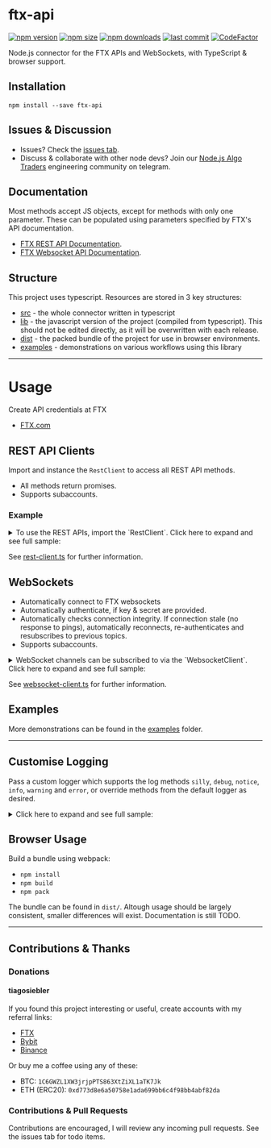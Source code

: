 # ftx-api
[![npm version](https://img.shields.io/npm/v/ftx-api)][1] [![npm size](https://img.shields.io/bundlephobia/min/ftx-api/latest)][1] [![npm downloads](https://img.shields.io/npm/dt/ftx-api)][1]
[![last commit](https://img.shields.io/github/last-commit/tiagosiebler/ftx-api)][1]
[![CodeFactor](https://www.codefactor.io/repository/github/tiagosiebler/ftx-api/badge)](https://www.codefactor.io/repository/github/tiagosiebler/ftx-api)

[1]: https://www.npmjs.com/package/ftx-api

Node.js connector for the FTX APIs and WebSockets, with TypeScript & browser support.

## Installation
`npm install --save ftx-api`

## Issues & Discussion
- Issues? Check the [issues tab](https://github.com/tiagosiebler/ftx-api/issues).
- Discuss & collaborate with other node devs? Join our [Node.js Algo Traders](https://t.me/nodetraders) engineering community on telegram.

## Documentation
Most methods accept JS objects, except for methods with only one parameter. These can be populated using parameters specified by FTX's API documentation.
- [FTX REST API Documentation](https://docs.ftx.com/#rest-api).
- [FTX Websocket API Documentation](https://docs.ftx.com/#websocket-api).

## Structure
This project uses typescript. Resources are stored in 3 key structures:
- [src](./src) - the whole connector written in typescript
- [lib](./lib) - the javascript version of the project (compiled from typescript). This should not be edited directly, as it will be overwritten with each release.
- [dist](./dist) - the packed bundle of the project for use in browser environments.
- [examples](./examples) - demonstrations on various workflows using this library

---

# Usage
Create API credentials at FTX
- [FTX.com](https://ftx.com/#a=ftxapigithub)

## REST API Clients

Import and instance the `RestClient` to access all REST API methods.
- All methods return promises.
- Supports subaccounts.

### Example
<details><summary>To use the REST APIs, import the `RestClient`. Click here to expand and see full sample:</summary>

```javascript
const { RestClient } = require('ftx-api');

const restClientOptions = {
  // override the max size of the request window (in ms)
  recv_window?: number;

  // how often to sync time drift with FTX servers
  sync_interval_ms?: number | string;

  // Default: false. Disable above sync mechanism if true.
  disable_time_sync?: boolean;

  // Default: false. If true, we'll throw errors if any params are undefined
  strict_param_validation?: boolean;

  // Optionally override API protocol + domain
  // e.g 'https://api.bytick.com'
  baseUrl?: string;

  // Default: true. whether to try and post-process request exceptions.
  parse_exceptions?: boolean;

  // Subaccount nickname URI-encoded
  subAccountName?: string;
};

const API_KEY = 'xxx';
const PRIVATE_KEY = 'yyy';

const client = new InverseClient(
  API_KEY,
  PRIVATE_KEY,

  // restClientOptions,
  // requestLibraryOptions
);

client.getMarkets()
  .then(result => {
    console.log("getMarkets result: ", result);
  })
  .catch(err => {
    console.error("getMarkets error: ", err);
  });

client.setAccountLeverage(5)
  .then(result => {
    console.log("setAccountLeverage result: ", result);
  })
  .catch(err => {
    console.error("setAccountLeverage error: ", err);
  });
```

</details>

See [rest-client.ts](./src/rest-client.ts) for further information.

## WebSockets
- Automatically connect to FTX websockets
- Automatically authenticate, if key & secret are provided.
- Automatically checks connection integrity. If connection stale (no response to pings), automatically reconnects, re-authenticates and resubscribes to previous topics.
- Supports subaccounts.

<details><summary>WebSocket channels can be subscribed to via the `WebsocketClient`. Click here to expand and see full sample:</summary>

```javascript
const { WebsocketClient } = require('ftx-api');

const API_KEY = 'xxx';
const PRIVATE_KEY = 'yyy';

const wsConfig = {
  key: API_KEY,
  secret: PRIVATE_KEY,

  /*
    The following parameters are optional:
  */

  // Subaccount nickname
  // subAccountName: 'sub1',

  // how long to wait (in ms) before deciding the connection should be terminated & reconnected
  // pongTimeout: 1000,

  // how often to check (in ms) that WS connection is still alive
  // pingInterval: 10000,

  // how long to wait before attempting to reconnect (in ms) after connection is closed
  // reconnectTimeout: 500,

  // config options sent to RestClient (used for time sync). See RestClient docs.
  // restOptions: { },

  // config for axios used for HTTP requests. E.g for proxy support
  // requestOptions: { }

  // override which URL to use for websocket connections
  // wsUrl: 'wss://example.ftx.com/ws'
};

const ws = new WebsocketClient(wsConfig);

// subscribe to multiple topics at once
ws.subscribe(['fills', 'orders']);

// and/or subscribe to individual topics on demand
ws.subscribe('fills');

// and/or subscribe to complex topics on demand, one at a time
ws.subscribe({
  channel: 'trades',
  market: 'BTC-PERP'
});

// or as a list of complex topics
ws.subscribe([
  {
    channel: 'trades',
    market: 'BTC-PERP'
  },
  {
    channel: 'orderbookGrouped',
    market: 'BTC-PERP',
    grouping: 500
  }
]);

// Listen to events coming from websockets. This is the primary data source
ws.on('update', data => {
  console.log('update', data);
});

// Optional: Listen to websocket connection open event (automatic after subscribing to one or more topics)
ws.on('open', ({ event }) => {
  console.log('connection opened');
});

// Optional: Listen to responses to websocket queries (e.g. the response after subscribing to a topic)
ws.on('response', response => {
  console.log('response', response);
});

// Optional: Listen to connection close event. Unexpected connection closes are automatically reconnected.
ws.on('close', () => {
  console.log('connection closed');
});

// Optional: Listen to raw error events.
// Note: responses to invalid topics are currently only sent in the "response" event.
ws.on('error', err => {
  console.error('ERR', err);
});
```

</details>

See [websocket-client.ts](./src/websocket-client.ts) for further information.

## Examples

More demonstrations can be found in the [examples](./examples/) folder.

---

## Customise Logging
Pass a custom logger which supports the log methods `silly`, `debug`, `notice`, `info`, `warning` and `error`, or override methods from the default logger as desired.

<details><summary>Click here to expand and see full sample:</summary>

```javascript
const { WebsocketClient, DefaultLogger } = require('ftx-api');

// Disable all logging on the silly level
DefaultLogger.silly = () => {};

const ws = new WebsocketClient(
  { key: 'xxx', secret: 'yyy' },
  DefaultLogger
);
```

</details>

## Browser Usage
Build a bundle using webpack:
- `npm install`
- `npm build`
- `npm pack`

The bundle can be found in `dist/`. Altough usage should be largely consistent, smaller differences will exist. Documentation is still TODO.

---

## Contributions & Thanks
### Donations
#### tiagosiebler
If you found this project interesting or useful, create accounts with my referral links:
- [FTX](https://ftx.com/#a=ftxapigithub)
- [Bybit](https://www.bybit.com/en-US/register?affiliate_id=9410&language=en-US&group_id=0&group_type=1)
- [Binance](https://www.binance.com/en/register?ref=20983262)

Or buy me a coffee using any of these:
- BTC: `1C6GWZL1XW3jrjpPTS863XtZiXL1aTK7Jk`
- ETH (ERC20): `0xd773d8e6a50758e1ada699bb6c4f98bb4abf82da`

### Contributions & Pull Requests
Contributions are encouraged, I will review any incoming pull requests. See the issues tab for todo items.

